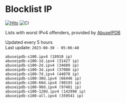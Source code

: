 # Blocklist IP

[![Hits](https://hits.seeyoufarm.com/api/count/incr/badge.svg?url=https%3A%2F%2Fgithub.com%2Fborestad%2Fblocklist-ip%2F&count_bg=%2379C83D&title_bg=%23555555&icon=&icon_color=%23E7E7E7&title=hits&edge_flat=false)](https://hits.seeyoufarm.com)  ![CI](https://img.shields.io/github/workflow/status/borestad/blocklist-ip/CI?style=flat-square)

Lists with worst IPv4 offenders, provided by [AbuseIPDB](https://www.abuseipdb.com/)

<!-- FOOTER-PLACEHOLDER -->
Updated every 5 hours<br>
Last update: `2023-08-30 - 05:06:40`
```
abuseipdb-s100.ipv4 (18910 ip)
abuseipdb-s100-1d.ipv4 (31427 ip)
abuseipdb-s100-2d.ipv4 (34609 ip)
abuseipdb-s100-3d.ipv4 (37080 ip)
abuseipdb-s100-7d.ipv4 (44070 ip)
abuseipdb-s100-30d.ipv4 (66446 ip)
abuseipdb-s100-60d.ipv4 (90193 ip)
abuseipdb-s100-90d.ipv4 (97401 ip)
abuseipdb-s100-120d.ipv4 (142998 ip)
abuseipdb-s100-all.ipv4 (359541 ip)
```
